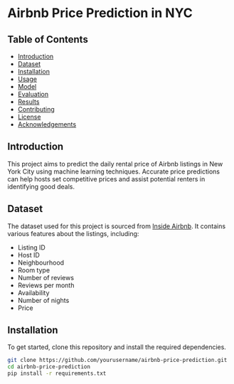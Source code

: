 # Airbnb Price Prediction in NYC
## Table of Contents
- [Introduction](#introduction)
- [Dataset](#dataset)
- [Installation](#installation)
- [Usage](#usage)
- [Model](#model)
- [Evaluation](#evaluation)
- [Results](#results)
- [Contributing](#contributing)
- [License](#license)
- [Acknowledgements](#acknowledgements)

## Introduction
This project aims to predict the daily rental price of Airbnb listings in New York City using machine learning techniques. Accurate price predictions can help hosts set competitive prices and assist potential renters in identifying good deals.

## Dataset
The dataset used for this project is sourced from [Inside Airbnb](http://insideairbnb.com/get-the-data.html). It contains various features about the listings, including:
- Listing ID
- Host ID
- Neighbourhood
- Room type
- Number of reviews
- Reviews per month
- Availability
- Number of nights
- Price

## Installation
To get started, clone this repository and install the required dependencies.

```bash
git clone https://github.com/yourusername/airbnb-price-prediction.git
cd airbnb-price-prediction
pip install -r requirements.txt

